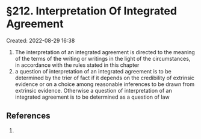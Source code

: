 # §212. Interpretation Of Integrated Agreement
Created: 2022-08-29 16:38

1. The interpretation of an integrated agreement is directed to the meaning of the terms of the writing or writings in the light of the circumstances, in accordance with the rules stated in this chapter
2. a question of interpretation of an integrated agreement is to be determined by the trier of fact if it depends on the credibility of extrinsic evidence or on a choice among reasonable inferences to be drawn from extrinsic evidence. Otherwise a question of interpretation of an integrated agreement is to be determined as a question of law


## References

1. 